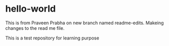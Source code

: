 # hello-world

This is from Praveen Prabha on new branch named readme-edits.
Makeing changes to the read me file.

This is a test repository for learning purpose
